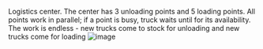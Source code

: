 Logistics center.
The center has 3 unloading points and 5 loading points.
All points work in parallel; if a point is busy, truck waits until for its availability.
The work is endless - new trucks come to stock for unloading and new trucks come for loading
![image](https://user-images.githubusercontent.com/87697163/154692736-235c3489-cd08-42bd-bf48-93b6ce188611.png)
